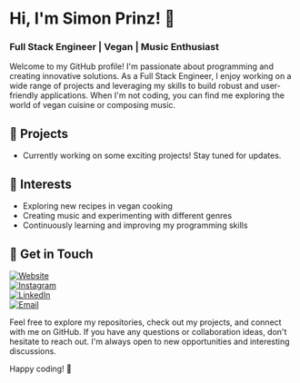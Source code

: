 # Hi, I'm Simon Prinz! 👋

### Full Stack Engineer | Vegan | Music Enthusiast

Welcome to my GitHub profile! I'm passionate about programming and creating innovative solutions. As a Full Stack Engineer, I enjoy working on a wide range of projects and leveraging my skills to build robust and user-friendly applications. When I'm not coding, you can find me exploring the world of vegan cuisine or composing music.

## 🔭 Projects

- Currently working on some exciting projects! Stay tuned for updates.

## 🌱 Interests

- Exploring new recipes in vegan cooking
- Creating music and experimenting with different genres
- Continuously learning and improving my programming skills

## 💬 Get in Touch

[![Website](https://img.shields.io/badge/Website-SimonPri.nz-ff69b4?style=flat-square&logo=google-chrome)][Website]  
[![Instagram](https://img.shields.io/badge/Instagram-ciao.simon-ff8c00?style=flat-square&logo=instagram)][Instagram]  
[![LinkedIn](https://img.shields.io/badge/LinkedIn-Simon%20Prinz-ffff00?style=flat-square&logo=linkedin)][LinkedIn]  
[![Email](https://img.shields.io/badge/Email-Hey@SimonPri.nz-008e00?style=flat-square&logo=gmail)][Email]

Feel free to explore my repositories, check out my projects, and connect with me on GitHub. If you have any questions or collaboration ideas, don't hesitate to reach out. I'm always open to new opportunities and interesting discussions.

Happy coding! 🚀


[Website]: https://simonpri.nz
[Instagram]: https://instagram.com/ciao.simon/
[LinkedIn]: https://linkedin.com/in/simon-prinz/
[Email]: mailto:hey@simonpri.nz
